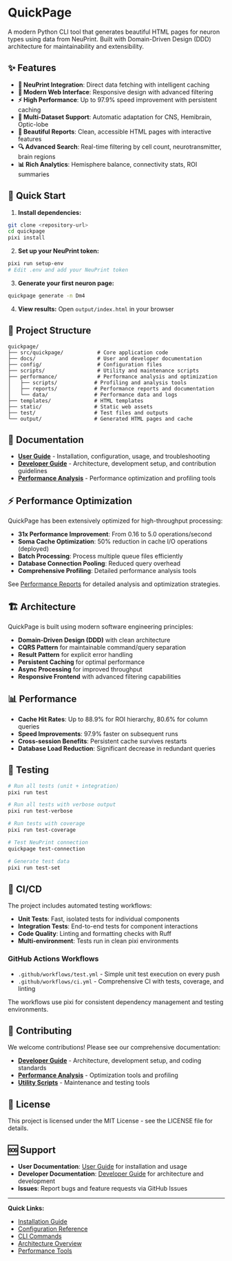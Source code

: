 # QuickPage

A modern Python CLI tool that generates beautiful HTML pages for neuron types using data from NeuPrint. Built with Domain-Driven Design (DDD) architecture for maintainability and extensibility.

## ✨ Features

- **🔌 NeuPrint Integration**: Direct data fetching with intelligent caching
- **📱 Modern Web Interface**: Responsive design with advanced filtering
- **⚡ High Performance**: Up to 97.9% speed improvement with persistent caching
- **🧠 Multi-Dataset Support**: Automatic adaptation for CNS, Hemibrain, Optic-lobe
- **🎨 Beautiful Reports**: Clean, accessible HTML pages with interactive features
- **🔍 Advanced Search**: Real-time filtering by cell count, neurotransmitter, brain regions
- **📊 Rich Analytics**: Hemisphere balance, connectivity stats, ROI summaries

## 🚀 Quick Start

1. **Install dependencies:**
```bash
git clone <repository-url>
cd quickpage
pixi install
```

2. **Set up your NeuPrint token:**
```bash
pixi run setup-env
# Edit .env and add your NeuPrint token
```

3. **Generate your first neuron page:**
```bash
quickpage generate -n Dm4
```

4. **View results:**
Open `output/index.html` in your browser

## 📁 Project Structure

```
quickpage/
├── src/quickpage/           # Core application code
├── docs/                    # User and developer documentation
├── config/                  # Configuration files
├── scripts/                 # Utility and maintenance scripts
├── performance/             # Performance analysis and optimization
│   ├── scripts/            # Profiling and analysis tools
│   ├── reports/            # Performance reports and documentation
│   └── data/               # Performance data and logs
├── templates/              # HTML templates
├── static/                 # Static web assets
├── test/                   # Test files and outputs
└── output/                 # Generated HTML pages and cache
```

## 📖 Documentation

- **[User Guide](docs/user-guide.md)** - Installation, configuration, usage, and troubleshooting
- **[Developer Guide](docs/developer-guide.md)** - Architecture, development setup, and contribution guidelines
- **[Performance Analysis](performance/README.md)** - Performance optimization and profiling tools

## ⚡ Performance Optimization

QuickPage has been extensively optimized for high-throughput processing:

- **31x Performance Improvement**: From 0.16 to 5.0 operations/second
- **Soma Cache Optimization**: 50% reduction in cache I/O operations (deployed)
- **Batch Processing**: Process multiple queue files efficiently
- **Database Connection Pooling**: Reduced query overhead
- **Comprehensive Profiling**: Detailed performance analysis tools

See [Performance Reports](performance/reports/) for detailed analysis and optimization strategies.

## 🏗️ Architecture

QuickPage is built using modern software engineering principles:

- **Domain-Driven Design (DDD)** with clean architecture
- **CQRS Pattern** for maintainable command/query separation
- **Result Pattern** for explicit error handling
- **Persistent Caching** for optimal performance
- **Async Processing** for improved throughput
- **Responsive Frontend** with advanced filtering capabilities

## 📊 Performance

- **Cache Hit Rates**: Up to 88.9% for ROI hierarchy, 80.6% for column queries
- **Speed Improvements**: 97.9% faster on subsequent runs
- **Cross-session Benefits**: Persistent cache survives restarts
- **Database Load Reduction**: Significant decrease in redundant queries

## 🧪 Testing

```bash
# Run all tests (unit + integration)
pixi run test

# Run all tests with verbose output
pixi run test-verbose

# Run tests with coverage
pixi run test-coverage

# Test NeuPrint connection
quickpage test-connection

# Generate test data
pixi run test-set
```

## 🔄 CI/CD

The project includes automated testing workflows:

- **Unit Tests**: Fast, isolated tests for individual components
- **Integration Tests**: End-to-end tests for component interactions
- **Code Quality**: Linting and formatting checks with Ruff
- **Multi-environment**: Tests run in clean pixi environments

### GitHub Actions Workflows

- `.github/workflows/test.yml` - Simple unit test execution on every push
- `.github/workflows/ci.yml` - Comprehensive CI with tests, coverage, and linting

The workflows use pixi for consistent dependency management and testing environments.

## 🤝 Contributing

We welcome contributions! Please see our comprehensive documentation:

- **[Developer Guide](docs/developer-guide.md)** - Architecture, development setup, and coding standards
- **[Performance Analysis](performance/README.md)** - Optimization tools and profiling
- **[Utility Scripts](scripts/README.md)** - Maintenance and testing tools

## 📄 License

This project is licensed under the MIT License - see the LICENSE file for details.

## 🆘 Support

- **User Documentation**: [User Guide](docs/user-guide.md) for installation and usage
- **Developer Documentation**: [Developer Guide](docs/developer-guide.md) for architecture and development
- **Issues**: Report bugs and feature requests via GitHub Issues

---

**Quick Links:**
- [Installation Guide](docs/user-guide.md#installation)
- [Configuration Reference](docs/user-guide.md#configuration)
- [CLI Commands](docs/user-guide.md#basic-usage)
- [Architecture Overview](docs/developer-guide.md#architecture-overview)
- [Performance Tools](performance/README.md)

